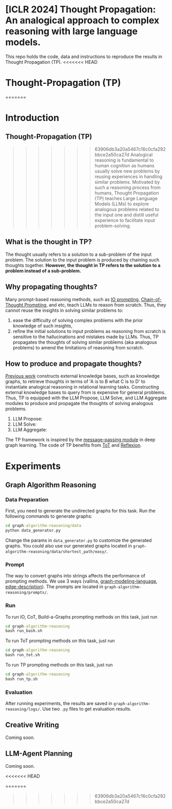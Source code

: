 # [ICLR 2024] Thought Propagation: An analogical approach to complex reasoning with large language models.
This repo holds the code, data and instructions to reproduce the results in Thought Propagation (TP).
<<<<<<< HEAD
# Thought-Propagation (TP)
=======
# Introduction
## Thought-Propagation (TP)
>>>>>>> 63906db3a20a5467c16c0cfa292bbce2a50ca27d
Analogical reasoning is fundamental to human cognition as humans usually solve new problems by reusing experiences in handling similar problems. Motivated by such a reasoning process from humans, Thought Propagation (TP) teaches Large Language Models (LLMs) to explore analogous problems related to the input one and distill useful experience to facilitate input problem-solving.
## What is the thought in TP?
The thought usually refers to a solution to a sub-problem of the input problem. The solution to the input problem is produced by chaining such thoughts together. <b>However, the thought in TP refers to the solution to a problem instead of a sub-problem.</b>
## Why propagating thoughts?
Many prompt-based reasoning methods, such as <a href='https://arxiv.org/pdf/2005.14165.pdf'>IO prompting</a>, <a href='https://openreview.net/pdf?id=_VjQlMeSB_J'>Chain-of-Thought Prompting</a>, and etc, teach LLMs to reason from scratch. Thus, they cannot reuse the insights in solving similar problems to:
1. ease the difficulty of solving complex problems with the prior knowledge of such insights,
2. refine the initial solutions to input problems as reasoning from scratch is sensitive to the hallucinations and mistakes made by LLMs.
Thus, TP propagates the thoughts of solving similar problems (aka analogous problems) to amend the limitations of reasoning from scratch.
## How to produce and propagate thoughts?
<a href='https://arxiv.org/pdf/2305.05994.pdf'>Previous work</a> constructs external knowledge bases, such as knowledge graphs, to retrieve thoughts in terms of 'A is to B what C is to D' to instantiate analogical reasoning in relational learning tasks. Constructing external knowledge bases to query from is expensive for general problems. Thus, TP is equipped with the LLM Propose, LLM Solve, and LLM Aggregate modules to produce and propagate the thoughts of solving analogous problems.
1. LLM Propose:
2. LLM Solve:
3. LLM Aggregate:

The TP framework is inspired by the <a href='https://arxiv.org/pdf/1704.01212.pdf'>message-passing module</a> in deep graph learning. The code of TP benefits from <a href='https://github.com/princeton-nlp/tree-of-thought-llm'>ToT</a> and <a href='https://github.com/noahshinn/reflexion'>Reflexion</a>.

# Experiments
## Graph Algorithm Reasoning
### Data Preparation
First, you need to generate the undirected graphs for this task. Run the following commands to generate graphs:
```bat
cd graph-algorithm-reasoning/data
python data_generator.py
```
Change the params in `data_generator.py` to customize the generated graphs. You could also use our generated graphs located in `graph-algorithm-reasoning/data/shortest_path/easy/`.
### Prompt
The way to convert graphs into strings affects the performance of prompting methods. We use 3 ways (vallina, <a href='https://graphviewer.nl/graphlet/gml-technical-report.pdf'>graph-modeling-language</a>, <a href='https://arxiv.org/abs/2305.10037'>edge-description</a>). The prompts are located in `graph-algorithm-reasoning/prompts/`. 
### Run
To run IO, CoT, Build-a-Graphs prompting methods on this task, just run
```bat
cd graph-algorithm-reasoning
bash run_bash.sh
```
To run ToT prompting methods on this task, just run
```bat
cd graph-algorithm-reasoning
bash run_tot.sh
```
To run TP prompting methods on this task, just run
```bat
cd graph-algorithm-reasoning
bash run_tp.sh
```
### Evaluation
After running experiments, the results are saved in `graph-algorithm-reasoning/logs/`. Use two `.py` files to get evaluation results.



## Creative Writing
Coming soon.

## LLM-Agent Planning
Coming soon.


<<<<<<< HEAD


=======
>>>>>>> 63906db3a20a5467c16c0cfa292bbce2a50ca27d
